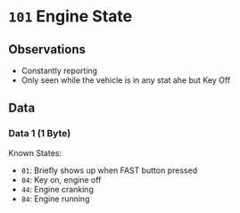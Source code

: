 # `101` Engine State

## Observations
- Constantly reporting
- Only seen while the vehicle is in any stat ahe but Key Off

## Data
### Data 1 (1 Byte)
Known States:
- `01`: Briefly shows up when FAST button pressed
- `04`: Key on, engine off
- `44`: Engine cranking
- `84`: Engine running
